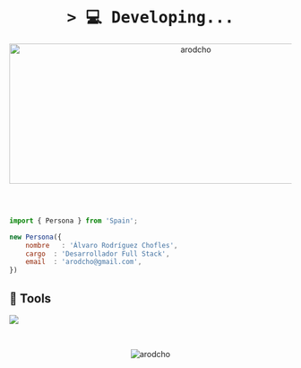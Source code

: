 <h1 align="center">
        <samp>&gt; 💻
                <b>Developing...</b>
        </samp>
</h1>
<p align="center">
  <img src="https://socialify.git.ci/arodcho/arodcho/image?font=Source%20Code%20Pro&language=1&name=1&owner=1&pattern=Plus&theme=Dark" alt="arodcho" width="650" height="250" />
</p>

<br />

```js

import { Persona } from 'Spain';

new Persona({
    nombre   : 'Álvaro Rodríguez Chofles',
    cargo  : 'Desarrollador Full Stack',
    email  : 'arodcho@gmail.com',
})
```

<h2>🔧 Tools</h2>
<p align="left">
    <img src="https://skillicons.dev/icons?i=ts,js,react,php,laravel,jquery,java,mysql,postgresql,vite,sass,html,css,tailwind,bootstrap,npm,git,github,figma,postman,vscode,wordpress"  />
</p>

<br>

 <p align="center"> <img src="https://github-readme-stats.vercel.app/api?username=arodcho&show_icons=true&theme=gotham&hide=,prs,contribs" alt="arodcho" />

